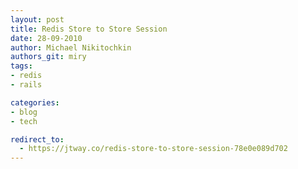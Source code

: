 ```yaml
---
layout: post
title: Redis Store to Store Session
date: 28-09-2010
author: Michael Nikitochkin
authors_git: miry
tags:
- redis
- rails

categories:
- blog
- tech

redirect_to:
  - https://jtway.co/redis-store-to-store-session-78e0e089d702
---
```

